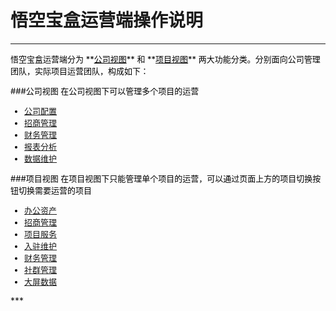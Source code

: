 # 悟空宝盒运营端操作说明

***

<font color=#000 size=2>
    悟空宝盒运营端分为 **<u>公司视图</u>** 和 **<u>项目视图</u>** 两大功能分类。分别面向公司管理团队，实际项目运营团队，构成如下：

###公司视图
在公司视图下可以管理多个项目的运营
</br>

- <font color=#3F51B5> [公司配置](010.md)  </font>  
- <font color=#3F51B5> [招商管理](030.md)  </font>
- <font color=#3F51B5> [财务管理](040.md)  </font>
- <font color=#3F51B5> [报表分析](080.md)  </font>
- <font color=#3F51B5> [数据维护](090.md)  </font>  

###项目视图
在项目视图下只能管理单个项目的运营，可以通过页面上方的项目切换按钮切换需要运营的项目
</br>

- <font color=#3F51B5> [办公资产](020.md)  </font>  
- <font color=#3F51B5> [招商管理](030.md)  </font>
- <font color=#3F51B5> [项目服务](070.md)  </font>
- <font color=#3F51B5> [入驻维护](050.md)  </font>
- <font color=#3F51B5> [财务管理](040.md)  </font> 
- <font color=#3F51B5> [社群管理](060.md)  </font>  
- <font color=#3F51B5> [大屏数据](110.md)  </font> 

</font>
***

